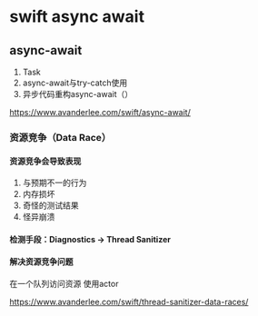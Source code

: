 # swift async await

## async-await
1. Task
2. async-await与try-catch使用
3. 异步代码重构async-await（）

https://www.avanderlee.com/swift/async-await/


### 资源竞争（Data Race）

#### 资源竞争会导致表现
1. 与预期不一的行为
2. 内存损坏
3. 奇怪的测试结果
4. 怪异崩溃

#### 检测手段：Diagnostics -> Thread Sanitizer

#### 解决资源竞争问题
在一个队列访问资源
使用actor


https://www.avanderlee.com/swift/thread-sanitizer-data-races/